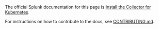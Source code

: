The official Splunk documentation for this page is [Install the Collector for Kubernetes](https://docs.splunk.com/Observability/gdi/opentelemetry/install-k8s.html). 

For instructions on how to contribute to the docs, see [CONTRIBUTING.md](../CONTRIBUTING#documentation.md).

